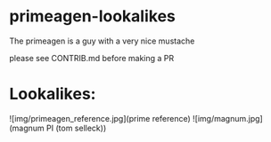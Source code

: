# primeagen-lookalikes
The primeagen is a guy with a very nice mustache

please see CONTRIB.md before making a PR

# Lookalikes:
![img/primeagen_reference.jpg](prime reference)
![img/magnum.jpg](magnum PI (tom selleck))
